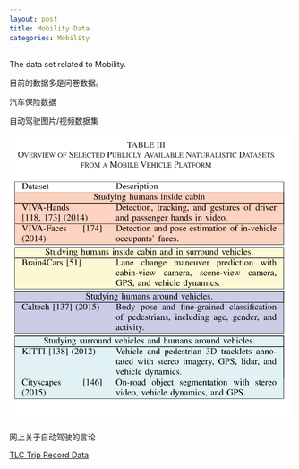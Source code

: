 ```yaml
---
layout: post
title: Mobility Data
categories: Mobility
---
```


The data set related to Mobility.

目前的数据多是问卷数据。

汽车保险数据

自动驾驶图片/视频数据集

![](/img/autonomous_vehicle_dataset.png)

网上关于自动驾驶的言论

[TLC Trip Record Data](http://www.nyc.gov/html/tlc/html/about/trip_record_data.shtml)